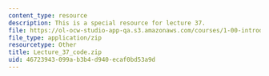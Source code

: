 ```yaml
---
content_type: resource
description: This is a special resource for lecture 37.
file: https://ol-ocw-studio-app-qa.s3.amazonaws.com/courses/1-00-introduction-to-computers-and-engineering-problem-solving-spring-2012/46723943099ab3b4d940ecaf0bd53a9d_Lecture_37_code.zip
file_type: application/zip
resourcetype: Other
title: Lecture_37_code.zip
uid: 46723943-099a-b3b4-d940-ecaf0bd53a9d
---
```

